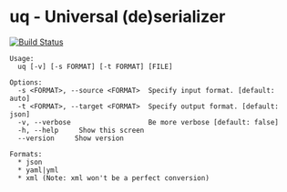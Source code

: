 # uq - Universal (de)serializer

[![Build Status](https://travis-ci.org/solarkennedy/uq.svg?branch=master)](https://travis-ci.org/solarkennedy/uq)

```
Usage:
  uq [-v] [-s FORMAT] [-t FORMAT] [FILE]

Options:
  -s <FORMAT>, --source <FORMAT>  Specify input format. [default: auto]
  -t <FORMAT>, --target <FORMAT>  Specify output format. [default: json]
  -v, --verbose                   Be more verbose [default: false]
  -h, --help     Show this screen
  --version     Show version

Formats:
  * json
  * yaml|yml
  * xml (Note: xml won't be a perfect conversion)
```
